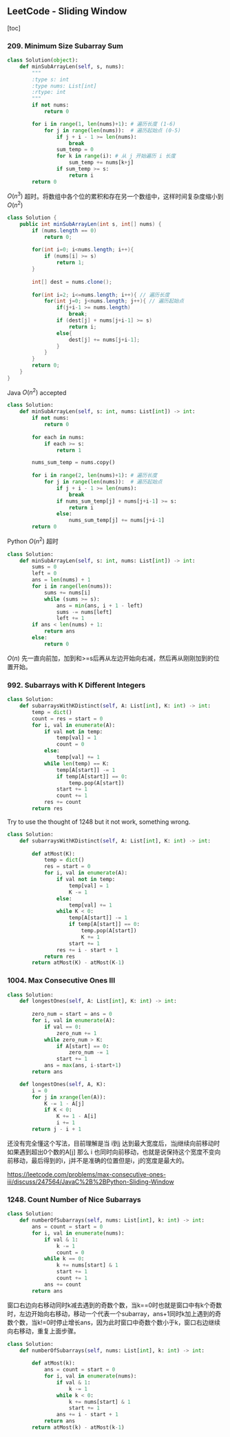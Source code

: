 ## LeetCode - Sliding Window

[toc]

### 209. Minimum Size Subarray Sum

```python
class Solution(object):
    def minSubArrayLen(self, s, nums):
        """
        :type s: int
        :type nums: List[int]
        :rtype: int
        """
        if not nums:
            return 0

        for i in range(1, len(nums)+1): # 遍历长度 (1-6)
            for j in range(len(nums)):  # 遍历起始点 (0-5)
                if j + i - 1 >= len(nums):
                    break
                sum_temp = 0
                for k in range(i): # 从 j 开始遍历 i 长度
                    sum_temp += nums[k+j]
                if sum_temp >= s:
                    return i
        return 0
```

$O(n^3)$ 超时。将数组中各个位的累积和存在另一个数组中，这样时间复杂度缩小到 $O(n^2)$

```java
class Solution {
    public int minSubArrayLen(int s, int[] nums) {
        if (nums.length == 0)
            return 0;
        
        for(int i=0; i<nums.length; i++){
            if (nums[i] >= s)
                return 1;
        }
        
        int[] dest = nums.clone();
        
        for(int i=2; i<=nums.length; i++){ // 遍历长度
            for(int j=0; j<nums.length; j++){ // 遍历起始点
                if(j+i-1 >= nums.length)
                    break;
                if (dest[j] + nums[j+i-1] >= s)
                    return i;
                else{
                    dest[j] += nums[j+i-1];
                }
            }
        }
        return 0;
    }
}
```

Java $O(n^2)$ accepted

```python
class Solution:
    def minSubArrayLen(self, s: int, nums: List[int]) -> int:
        if not nums:
            return 0
        
        for each in nums:
            if each >= s:
                return 1

        nums_sum_temp = nums.copy()
        
        for i in range(2, len(nums)+1): # 遍历长度
            for j in range(len(nums)):  # 遍历起始点
                if j + i - 1 >= len(nums):
                    break
                if nums_sum_temp[j] + nums[j+i-1] >= s:
                    return i
                else:
                    nums_sum_temp[j] += nums[j+i-1]
        return 0
```

Python $O(n^2)$ 超时

```python
class Solution:
    def minSubArrayLen(self, s: int, nums: List[int]) -> int:
        sums = 0
        left = 0
        ans = len(nums) + 1
        for i in range(len(nums)):
            sums += nums[i]
            while (sums >= s):
                ans = min(ans, i + 1 - left)
                sums -= nums[left]
                left += 1
        if ans < len(nums) + 1:
            return ans
        else:
            return 0
```

$O(n)$ 先一直向前加，加到和>=s后再从左边开始向右减，然后再从刚刚加到的位置开始。



### 992. Subarrays with K Different Integers

```python
class Solution:
    def subarraysWithKDistinct(self, A: List[int], K: int) -> int:
        temp = dict()
        count = res = start = 0
        for i, val in enumerate(A):
            if val not in temp:
                temp[val] = 1
                count = 0
            else:
                temp[val] += 1
            while len(temp) == K:
                temp[A[start]] -= 1
                if temp[A[start]] == 0:
                    temp.pop(A[start])
                start += 1
                count += 1
            res += count
        return res
```

Try to use the thought of 1248 but it not work, something wrong.

```python
class Solution:
    def subarraysWithKDistinct(self, A: List[int], K: int) -> int:
        
        def atMost(K):
            temp = dict()
            res = start = 0
            for i, val in enumerate(A):
                if val not in temp:
                    temp[val] = 1
                    K -= 1
                else:
                    temp[val] += 1
                while K < 0:
                    temp[A[start]] -= 1
                    if temp[A[start]] == 0:
                        temp.pop(A[start])
                        K += 1 
                    start += 1
                res += i - start + 1
            return res
        return atMost(K) - atMost(K-1)
```



### 1004. Max Consecutive Ones III

```python
class Solution:
    def longestOnes(self, A: List[int], K: int) -> int:
        
        zero_num = start = ans = 0
        for i, val in enumerate(A):
            if val == 0:
                zero_num += 1
            while zero_num > K:
                if A[start] == 0:
                    zero_num -= 1
                start += 1
            ans = max(ans, i-start+1)
        return ans
```

```python
    def longestOnes(self, A, K):
        i = 0
        for j in xrange(len(A)):
            K -= 1 - A[j]
            if K < 0:
                K += 1 - A[i]
                i += 1
        return j - i + 1
```

还没有完全懂这个写法，目前理解是当 i到j 达到最大宽度后，当j继续向前移动时如果遇到超出0个数的A[j] 那么 i 也同时向前移动，也就是说保持这个宽度不变向前移动，最后得到的i，j并不是准确的位置但是i，j的宽度是最大的。

https://leetcode.com/problems/max-consecutive-ones-iii/discuss/247564/JavaC%2B%2BPython-Sliding-Window



### 1248. Count Number of Nice Subarrays

```python
class Solution:
    def numberOfSubarrays(self, nums: List[int], k: int) -> int:
        ans = count = start = 0
        for i, val in enumerate(nums):
            if val & 1:
                k -= 1
                count = 0
            while k == 0:
                k += nums[start] & 1
                start += 1
                count += 1
            ans += count
        return ans
```

窗口右边向右移动同时k减去遇到的奇数个数，当k==0时也就是窗口中有k个奇数时，左边开始向右移动，移动一个代表一个subarray，ans+1同时k加上遇到的奇数个数，当k!=0时停止增长ans，因为此时窗口中奇数个数小于k，窗口右边继续向右移动，重复上面步骤。

```python
class Solution:
    def numberOfSubarrays(self, nums: List[int], k: int) -> int:
        
        def atMost(k):
            ans = count = start = 0
            for i, val in enumerate(nums):
                if val & 1:
                    k -= 1
                while k < 0:
                    k += nums[start] & 1
                    start += 1
                ans += i - start + 1
            return ans
        return atMost(k) - atMost(k-1)
```

